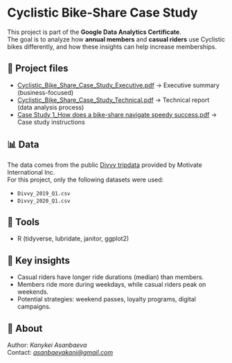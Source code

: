 # Cyclistic Bike-Share Case Study

This project is part of the **Google Data Analytics Certificate**.  
The goal is to analyze how **annual members** and **casual riders** use Cyclistic bikes differently, and how these insights can help increase memberships.

## 📂 Project files
- [Cyclistic_Bike_Share_Case_Study_Executive.pdf](Cyclistic_Bike_Share_Case_Study_Executive.pdf) → Executive summary (business-focused)
- [Cyclistic_Bike_Share_Case_Study_Technical.pdf](Cyclistic_Bike_Share_Case_Study_Technical.pdf) → Technical report (data analysis process)
- [Case Study 1_How does a bike-share navigate speedy success.pdf](Case%20Study%201_How%20does%20a%20bike-share%20navigate%20speedy%20success.pdf) → Case study instructions

## 📊 Data
The data comes from the public [Divvy tripdata](https://divvy-tripdata.s3.amazonaws.com/index.html) provided by Motivate International Inc.  
For this project, only the following datasets were used:
- `Divvy_2019_Q1.csv`
- `Divvy_2020_Q1.csv`

## 🧰 Tools
- R (tidyverse, lubridate, janitor, ggplot2)

## 🔑 Key insights
- Casual riders have longer ride durations (median) than members.
- Members ride more during weekdays, while casual riders peak on weekends.
- Potential strategies: weekend passes, loyalty programs, digital campaigns.

## 📌 About
Author: *Kanykei Asanbaeva*  
Contact: *asanbaevakani@gmail.com*  
